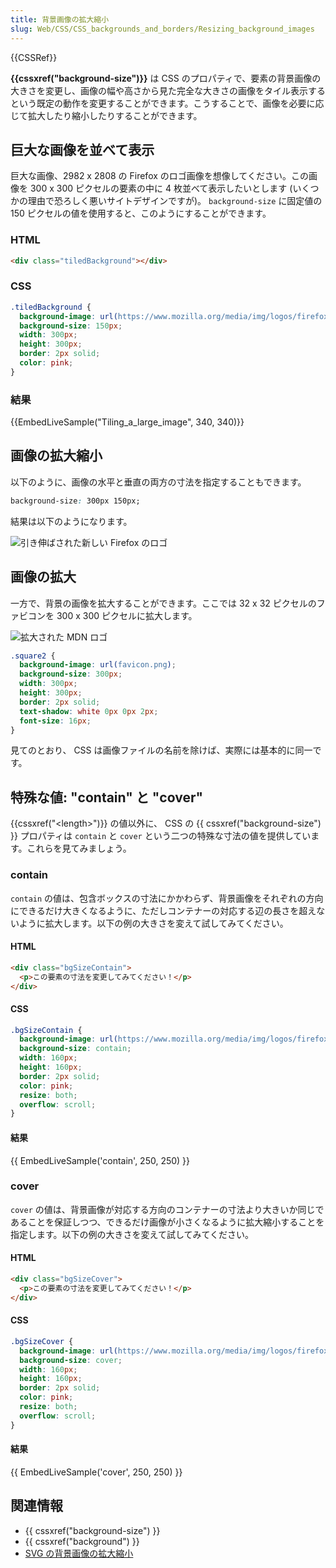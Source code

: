 ```yaml
---
title: 背景画像の拡大縮小
slug: Web/CSS/CSS_backgrounds_and_borders/Resizing_background_images
---
```


{{CSSRef}}

**{{cssxref("background-size")}}** は CSS のプロパティで、要素の背景画像の大きさを変更し、画像の幅や高さから見た完全な大きさの画像をタイル表示するという既定の動作を変更することができます。こうすることで、画像を必要に応じて拡大したり縮小したりすることができます。

<h2 id="Tiling_a_large_image">巨大な画像を並べて表示</h2>

巨大な画像、2982 x 2808 の Firefox のロゴ画像を想像してください。この画像を 300 x 300 ピクセルの要素の中に 4 枚並べて表示したいとします (いくつかの理由で恐ろしく悪いサイトデザインですが)。 `background-size` に固定値の 150 ピクセルの値を使用すると、このようにすることができます。

### HTML

```html
<div class="tiledBackground"></div>
```

### CSS

```css
.tiledBackground {
  background-image: url(https://www.mozilla.org/media/img/logos/firefox/logo-quantum.9c5e96634f92.png);
  background-size: 150px;
  width: 300px;
  height: 300px;
  border: 2px solid;
  color: pink;
}
```

### 結果

{{EmbedLiveSample("Tiling_a_large_image", 340, 340)}}

## 画像の拡大縮小

以下のように、画像の水平と垂直の両方の寸法を指定することもできます。

```css
background-size: 300px 150px;
```

結果は以下のようになります。

![引き伸ばされた新しい Firefox のロゴ](s.codepen.io_richienb_debug_lonxgp_pnkvygvggyxa.png)

## 画像の拡大

一方で、背景の画像を拡大することができます。ここでは 32 x 32 ピクセルのファビコンを 300 x 300 ピクセルに拡大します。

![拡大された MDN ロゴ](favicon57.de33179910ae.1.1.png)

```css
.square2 {
  background-image: url(favicon.png);
  background-size: 300px;
  width: 300px;
  height: 300px;
  border: 2px solid;
  text-shadow: white 0px 0px 2px;
  font-size: 16px;
}
```

見てのとおり、 CSS は画像ファイルの名前を除けば、実際には基本的に同一です。

## 特殊な値: "contain" と "cover"

{{cssxref("&lt;length&gt;")}} の値以外に、 CSS の {{ cssxref("background-size") }} プロパティは `contain` と `cover` という二つの特殊な寸法の値を提供しています。これらを見てみましょう。

### contain

`contain` の値は、包含ボックスの寸法にかかわらず、背景画像をそれぞれの方向にできるだけ大きくなるように、ただしコンテナーの対応する辺の長さを超えないように拡大します。以下の例の大きさを変えて試してみてください。

#### HTML

```html
<div class="bgSizeContain">
  <p>この要素の寸法を変更してみてください！</p>
</div>
```

#### CSS

```css
.bgSizeContain {
  background-image: url(https://www.mozilla.org/media/img/logos/firefox/logo-quantum.9c5e96634f92.png);
  background-size: contain;
  width: 160px;
  height: 160px;
  border: 2px solid;
  color: pink;
  resize: both;
  overflow: scroll;
}
```

#### 結果

{{ EmbedLiveSample('contain', 250, 250) }}

### cover

`cover` の値は、背景画像が対応する方向のコンテナーの寸法より大きいか同じであることを保証しつつ、できるだけ画像が小さくなるように拡大縮小することを指定します。以下の例の大きさを変えて試してみてください。

#### HTML

```html
<div class="bgSizeCover">
  <p>この要素の寸法を変更してみてください！</p>
</div>
```

#### CSS

```css
.bgSizeCover {
  background-image: url(https://www.mozilla.org/media/img/logos/firefox/logo-quantum.9c5e96634f92.png);
  background-size: cover;
  width: 160px;
  height: 160px;
  border: 2px solid;
  color: pink;
  resize: both;
  overflow: scroll;
}
```

#### 結果

{{ EmbedLiveSample('cover', 250, 250) }}

## 関連情報

- {{ cssxref("background-size") }}
- {{ cssxref("background") }}
- [SVG の背景画像の拡大縮小](/ja/docs/Web/CSS/Scaling_of_SVG_backgrounds)
